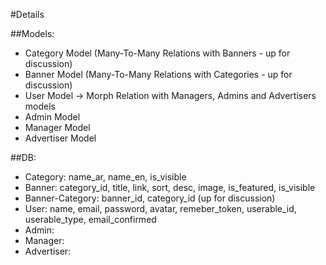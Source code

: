 #Details

##Models:
- Category Model (Many-To-Many Relations with Banners - up for discussion)
- Banner Model (Many-To-Many Relations with Categories - up for discussion)
- User Model -> Morph Relation with Managers, Admins and Advertisers models
- Admin Model
- Manager Model
- Advertiser Model

##DB:
- Category: name_ar, name_en, is_visible
- Banner: category_id, title, link, sort, desc, image, is_featured, is_visible
- Banner-Category: banner_id, category_id (up for discussion)
- User: name, email, password, avatar, remeber_token, userable_id, userable_type, email_confirmed
- Admin: 
- Manager:
- Advertiser: